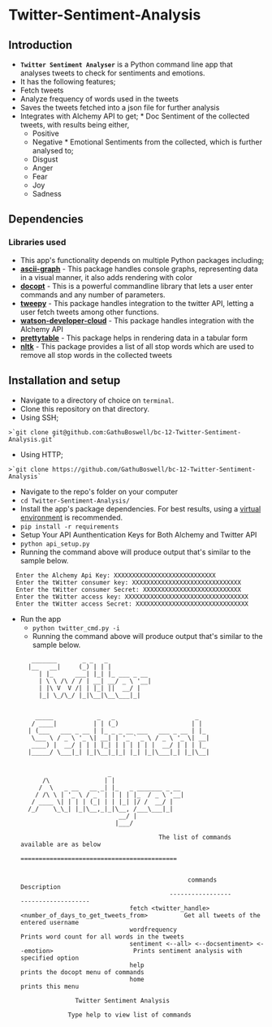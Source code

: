 # Twitter-Sentiment-Analysis

## Introduction
*  **`Twitter Sentiment Analyser`** is a Python command line app that analyses tweets to check for sentiments and emotions.
*  It has the following features;
  *  Fetch tweets
  *  Analyze frequency of words used in the tweets
  *  Saves the tweets fetched into a json file for further analysis
  *  Integrates with Alchemy API to get;
    *  Doc Sentiment of the collected tweets, with results being either, 
      * Positive
      * Negative
    *  Emotional Sentiments from the collected, which is further analysed to;
      *  Disgust
      *  Anger
      *  Fear
      *  Joy
      *  Sadness
      
## Dependencies

### Libraries used
*  This app's functionality depends on multiple Python packages including;
  *  **[ascii-graph](https://www.djangoproject.com/)** - This package handles console graphs, representing data in a visual manner, it also adds rendering with color
  *  **[docopt](http://www.django-rest-framework.org/)** - This is a powerful commandline library that lets a user enter commands and any number of parameters.
  *  **[tweepy](https://github.com/omab/python-social-auth)** - This package handles integration to the twitter API, letting a user fetch tweets among other functions.
  *  **[watson-developer-cloud](https://pillow.readthedocs.org/en/3.1.x/)** - This package handles integration with the Alchemy API
  *  **[prettytable](https://pypi.python.org/pypi/ipdb)** - This package helps in rendering data in a tabular form
  *  **[nltk](https://github.com/kennethreitz/autoenv)** - This package provides a list of all stop words which are used to remove all stop words in the collected tweets

## Installation and setup
*  Navigate to a directory of choice on `terminal`.
*  Clone this repository on that directory.
  *  Using SSH;

    >`git clone git@github.com:GathuBoswell/bc-12-Twitter-Sentiment-Analysis.git`

  *  Using HTTP;

    >`git clone https://github.com/GathuBoswell/bc-12-Twitter-Sentiment-Analysis`

*  Navigate to the repo's folder on your computer
  *  `cd Twitter-Sentiment-Analysis/`
*  Install the app's package dependencies. For best results, using a [virtual environment](http://virtualenv.readthedocs.org/en/latest/installation.html) is recommended.
  *  `pip install -r requirements`
*  Setup Your API Aunthentication Keys for Both Alchemy and Twitter API
  *  `python api_setup.py`
  *  Running the command above will produce output that's similar to the sample below.
  ```
    Enter the Alchemy Api Key: XXXXXXXXXXXXXXXXXXXXXXXXXXXX
    Enter the tWitter consumer key: XXXXXXXXXXXXXXXXXXXXXXXXXXXXXX
    Enter the tWitter consumer Secret: XXXXXXXXXXXXXXXXXXXXXXXXXXX
    Enter the tWitter access key: XXXXXXXXXXXXXXXXXXXXXXXXXXXXXXXXXX
    Enter the tWitter access Secret: XXXXXXXXXXXXXXXXXXXXXXXXXXXXXXX
  ```
* Run the app
  *  `python twitter_cmd.py -i`
  *  Running the command above will produce output that's similar to the sample below.
  ```
     _______       _ _   _
    |__   __|     (_) | | |
       | |_      ___| |_| |_ ___ _ __
       | \ \ /\ / / | __| __/ _ \ '__|
       | |\ V  V /| | |_| ||  __/ |
       |_| \_/\_/ |_|\__|\__\___|_|
    
    
      _____            _   _                      _
     / ____|          | | (_)                    | |
    | (___   ___ _ __ | |_ _ _ __ ___   ___ _ __ | |_
     \___ \ / _ \ '_ \| __| | '_ ` _ \ / _ \ '_ \| __|
     ____) |  __/ | | | |_| | | | | | |  __/ | | | |_
    |_____/ \___|_| |_|\__|_|_| |_| |_|\___|_| |_|\__|
    
    
                          _
        /\               | |
       /  \   _ __   __ _| |_   _ _______ _ __
      / /\ \ | '_ \ / _` | | | | |_  / _ \ '__|
     / ____ \| | | | (_| | | |_| |/ /  __/ |
    /_/    \_\_| |_|\__,_|_|\__, /___\___|_|
                             __/ |
                            |___/

                                        The list of commands available are as below
                                        ===========================================


                                                commands                                                                Description
                                           -----------------                                                        -------------------
                                fetch <twitter_handle> <number_of_days_to_get_tweets_from>          Get all tweets of the entered username
                                wordfrequency                                                       Prints word count for all words in the tweets
                                sentiment <--all> <--docsentiment> <--emotion>                      Prints sentiment analysis with specified option
                                help                                                                prints the docopt menu of commands
                                home                                                                prints this menu

                 Twitter Sentiment Analysis

               Type help to view list of commands
  ```